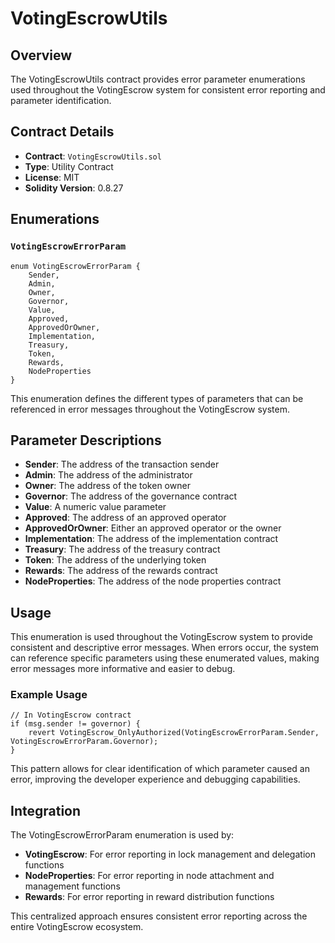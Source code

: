 # VotingEscrowUtils

## Overview

The VotingEscrowUtils contract provides error parameter enumerations used throughout the VotingEscrow system for consistent error reporting and parameter identification.

## Contract Details

- **Contract**: `VotingEscrowUtils.sol`
- **Type**: Utility Contract
- **License**: MIT
- **Solidity Version**: 0.8.27

## Enumerations

### `VotingEscrowErrorParam`

```solidity
enum VotingEscrowErrorParam {
    Sender,
    Admin,
    Owner,
    Governor,
    Value,
    Approved,
    ApprovedOrOwner,
    Implementation,
    Treasury,
    Token,
    Rewards,
    NodeProperties
}
```

This enumeration defines the different types of parameters that can be referenced in error messages throughout the VotingEscrow system.

## Parameter Descriptions

- **Sender**: The address of the transaction sender
- **Admin**: The address of the administrator
- **Owner**: The address of the token owner
- **Governor**: The address of the governance contract
- **Value**: A numeric value parameter
- **Approved**: The address of an approved operator
- **ApprovedOrOwner**: Either an approved operator or the owner
- **Implementation**: The address of the implementation contract
- **Treasury**: The address of the treasury contract
- **Token**: The address of the underlying token
- **Rewards**: The address of the rewards contract
- **NodeProperties**: The address of the node properties contract

## Usage

This enumeration is used throughout the VotingEscrow system to provide consistent and descriptive error messages. When errors occur, the system can reference specific parameters using these enumerated values, making error messages more informative and easier to debug.

### Example Usage

```solidity
// In VotingEscrow contract
if (msg.sender != governor) {
    revert VotingEscrow_OnlyAuthorized(VotingEscrowErrorParam.Sender, VotingEscrowErrorParam.Governor);
}
```

This pattern allows for clear identification of which parameter caused an error, improving the developer experience and debugging capabilities.

## Integration

The VotingEscrowErrorParam enumeration is used by:

- **VotingEscrow**: For error reporting in lock management and delegation functions
- **NodeProperties**: For error reporting in node attachment and management functions
- **Rewards**: For error reporting in reward distribution functions

This centralized approach ensures consistent error reporting across the entire VotingEscrow ecosystem.
